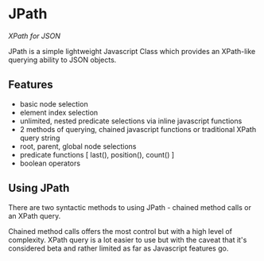 JPath
=====
*XPath for JSON*

JPath is a simple lightweight Javascript Class which provides an XPath-like querying ability to JSON objects.

Features
--------
* basic node selection
* element index selection
* unlimited, nested predicate selections via inline javascript functions
* 2 methods of querying, chained javascript functions or traditional XPath query string
* root, parent, global node selections
* predicate functions [ last(), position(), count() ]
* boolean operators

Using JPath
-----------
There are two syntactic methods to using JPath - chained method calls or an XPath query.

Chained method calls offers the most control but with a high level of complexity. 
XPath query is a lot easier to use but with the caveat that it's considered beta 
and rather limited as far as Javascript features go.
